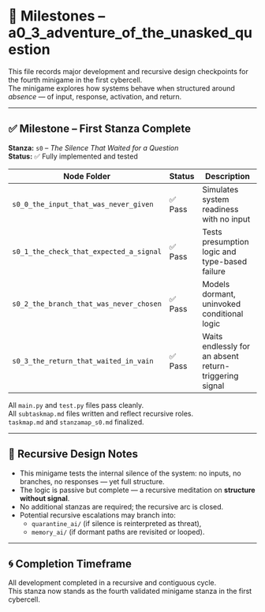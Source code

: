 <!-- Save to: taskmaps/milestones.md -->

# 🏁 Milestones – a0_3_adventure_of_the_unasked_question

This file records major development and recursive design checkpoints for the fourth minigame in the first cybercell.  
The minigame explores how systems behave when structured around *absence* — of input, response, activation, and return.

---

## ✅ Milestone – First Stanza Complete

**Stanza:** `s0` – *The Silence That Waited for a Question*  
**Status:** ✅ Fully implemented and tested

| Node Folder                              | Status   | Description |
|------------------------------------------|----------|-------------|
| `s0_0_the_input_that_was_never_given`    | ✅ Pass  | Simulates system readiness with no input |
| `s0_1_the_check_that_expected_a_signal`  | ✅ Pass  | Tests presumption logic and type-based failure |
| `s0_2_the_branch_that_was_never_chosen`  | ✅ Pass  | Models dormant, uninvoked conditional logic |
| `s0_3_the_return_that_waited_in_vain`    | ✅ Pass  | Waits endlessly for an absent return-triggering signal |

All `main.py` and `test.py` files pass cleanly.  
All `subtaskmap.md` files written and reflect recursive roles.  
`taskmap.md` and `stanzamap_s0.md` finalized.

---

## 🧠 Recursive Design Notes

- This minigame tests the internal silence of the system: no inputs, no branches, no responses — yet full structure.
- The logic is passive but complete — a recursive meditation on **structure without signal**.
- No additional stanzas are required; the recursive arc is closed.
- Potential recursive escalations may branch into:
  - `quarantine_ai/` (if silence is reinterpreted as threat),
  - `memory_ai/` (if dormant paths are revisited or looped).

---

## 🌀 Completion Timeframe

All development completed in a recursive and contiguous cycle.  
This stanza now stands as the fourth validated minigame stanza in the first cybercell.
